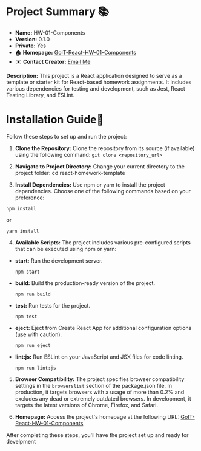 # Project Summary 📚

- **Name:** HW-01-Components
- **Version:** 0.1.0
- **Private:** Yes
- 🏠 **Homepage:** [GoIT-React-HW-01-Components](https://mateuszwoj-bit.github.io/goit-react-hw-01-components/)
- ✉️ **Contact Creator:** [Email Me](mailto:matwojcikowski@gmail.com)

**Description:** This project is a React application designed to serve as a template or starter kit for React-based homework assignments. It includes various dependencies for testing and development, such as Jest, React Testing Library, and ESLint. 

# Installation Guide🦮

Follow these steps to set up and run the project:

1. **Clone the Repository:**
   Clone the repository from its source (if available) using the following command:
 ```git clone <repository_url> ```

2. **Navigate to Project Directory:**
Change your current directory to the project folder:
cd react-homework-template

3. **Install Dependencies:**
Use npm or yarn to install the project dependencies. Choose one of the following commands based on your preference:
 ```
npm install
 ```
or
 ```
yarn install
 ```

4. **Available Scripts:**
The project includes various pre-configured scripts that can be executed using npm or yarn:

- **start:** Run the development server.
  ```
  npm start
  ```

- **build:** Build the production-ready version of the project.
  ```
  npm run build
  ```

- **test:** Run tests for the project.
  ```
  npm test
  ```

- **eject:** Eject from Create React App for additional configuration options (use with caution).
  ```
  npm run eject
  ```

- **lint:js:** Run ESLint on your JavaScript and JSX files for code linting.
  ```
  npm run lint:js
  ```

5. **Browser Compatibility:**
The project specifies browser compatibility settings in the `browserslist` section of the package.json file. In production, it targets browsers with a usage of more than 0.2% and excludes any dead or extremely outdated browsers. In development, it targets the latest versions of Chrome, Firefox, and Safari.

6. **Homepage:**
Access the project's homepage at the following URL: [GoIT-React-HW-01-Components](https://mateuszwoj-bit.github.io/goit-react-hw-01-components/)

After completing these steps, you'll have the project set up and ready for develpment
